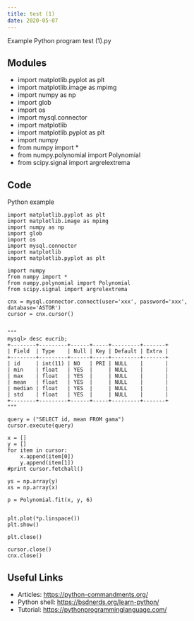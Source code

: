 ```yaml
---
title: test (1)
date: 2020-05-07
---
```

Example Python program test (1).py

## Modules

* import matplotlib.pyplot as plt
* import matplotlib.image as mpimg
* import numpy as np
* import glob
* import os
* import mysql.connector
* import matplotlib
* import matplotlib.pyplot as plt
* import numpy
* from numpy import *
* from numpy.polynomial import Polynomial
* from scipy.signal import argrelextrema

## Code

Python example

    import matplotlib.pyplot as plt
    import matplotlib.image as mpimg
    import numpy as np
    import glob
    import os
    import mysql.connector
    import matplotlib
    import matplotlib.pyplot as plt
    
    import numpy
    from numpy import *
    from numpy.polynomial import Polynomial
    from scipy.signal import argrelextrema
    
    cnx = mysql.connector.connect(user='xxx', password='xxx', database='ASTOR')
    cursor = cnx.cursor()
    
    
    """
    mysql> desc eucrib;
    +--------+---------+------+-----+---------+-------+
    | Field  | Type    | Null | Key | Default | Extra |
    +--------+---------+------+-----+---------+-------+
    | id     | int(11) | NO   | PRI | NULL    |       |
    | min    | float   | YES  |     | NULL    |       |
    | max    | float   | YES  |     | NULL    |       |
    | mean   | float   | YES  |     | NULL    |       |
    | median | float   | YES  |     | NULL    |       |
    | std    | float   | YES  |     | NULL    |       |
    +--------+---------+------+-----+---------+-------+
    """
    
    query = ("SELECT id, mean FROM gama")
    cursor.execute(query)
    
    x = []
    y = []
    for item in cursor:
        x.append(item[0])
        y.append(item[1])
    #print cursor.fetchall()
    
    ys = np.array(y)
    xs = np.array(x)
    
    p = Polynomial.fit(x, y, 6)
    
    
    plt.plot(*p.linspace())
    plt.show()
    
    plt.close()
    
    cursor.close()
    cnx.close()

## Useful Links

- Articles: https://python-commandments.org/
- Python shell: https://bsdnerds.org/learn-python/
- Tutorial: https://pythonprogramminglanguage.com/
